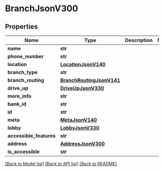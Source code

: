 # BranchJsonV300

## Properties
Name | Type | Description | Notes
------------ | ------------- | ------------- | -------------
**name** | **str** |  | 
**phone_number** | **str** |  | 
**location** | [**LocationJsonV140**](LocationJsonV140.md) |  | 
**branch_type** | **str** |  | 
**branch_routing** | [**BranchRoutingJsonV141**](BranchRoutingJsonV141.md) |  | 
**drive_up** | [**DriveUpJsonV330**](DriveUpJsonV330.md) |  | 
**more_info** | **str** |  | 
**bank_id** | **str** |  | 
**id** | **str** |  | 
**meta** | [**MetaJsonV140**](MetaJsonV140.md) |  | 
**lobby** | [**LobbyJsonV330**](LobbyJsonV330.md) |  | 
**accessible_features** | **str** |  | 
**address** | [**AddressJsonV300**](AddressJsonV300.md) |  | 
**is_accessible** | **str** |  | 

[[Back to Model list]](../README.md#documentation-for-models) [[Back to API list]](../README.md#documentation-for-api-endpoints) [[Back to README]](../README.md)



